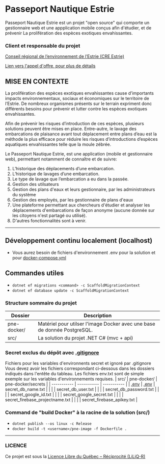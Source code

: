 # Passeport Nautique Estrie
Passeport Nautique Estrie est un projet "open source" qui comporte un gestionnaire web et une appplication mobile conçus afin d'étudier, et de prévenir La prolifération des espèces exotiques envahissantes.

### Client et responsable du projet
[Conseil régional de l’environnement de l’Estrie (CRE Estrie)](https://www.environnementestrie.ca/)

[Lien vers l'appel d'offre, pour plus de détails](passeport_embarcations.pdf)

## MISE EN CONTEXTE
La prolifération des espèces exotiques envahissantes cause d’importants impacts environnementaux, sociaux et économiques sur le territoire de l’Estrie. De nombreux organismes présents sur le terrain expriment donc différents besoins pour prévenir et lutter contre les espèces exotiques envahissantes.

Afin de prévenir les risques d’introduction de ces espèces, plusieurs solutions peuvent être mises en place. Entre-autre, le lavage des embarcations de plaisance avant tout déplacement entre plans d’eau est la méthode la plus efficace pour réduire les risques d’introductions d’espèces aquatiques envahissantes telle que la moule zébrée.

Le Passeport Nautique Estrie, est une application (mobile et gestionnaire web), permettant notamment de connaître et de suivre:
1. L’historique des déplacements d’une embarcation.
2. L’historique de lavages d’une embarcation.
3. Le type de lavage que l’embarcation a eu dans la passée.
4. Gestion des utilsateurs
5. Gestion des plans d'eaux et leurs gestionnaire, par les administrateurs du système
6. Gestion des employés, par les gestionnaire de plans d'eaux
7. Une plateforme permettant aux chercheurs d'étudier et analyser les déplacements d'embarcations de façon anonyme (aucune donnée sur les citoyens n'est partagé ou utilisé).
8. D'autres fonctionnalités sont à venir.

---
## Développement continu localement (localhost)
- Vous aurez besoin de fichiers d'environnement .env pour la solution et pour [docker-compose.yml](pne-docker/docker-compose.yml)

## Commandes utiles
- `dotnet ef migrations <command> -c ScaffoldMigrationContext`
- `dotnet ef database update -c ScaffoldMigrationContext`


### Structure sommaire du projet
| Dossier | Description |
| ----------- | ----------- |
| pne-docker/ | Matériel pour utilser l'image Docker avec une base de donnée PostgreSQL. |
| src/ | La solution du projet .NET C# (mvc + api) |

### Secret exclus du dépôt avec [.gitignore](.gitignore)
Fichiers pour les variables d'environnents secret et ignoré par .gitignore
Vous devez avoir les fichiers correspondant ci-dessous dans les dossiers indiqués dans l'entête du tableau.
Les fichiers env.txt sont de simple exemple sur les variables d'environnements requises.
| src/ | pne-docker/ | pne-docker/secrets |
| ----------- | ----------- | ----------- |
| [.env](src/env.txt) | [.env](pne-docker/env.txt) | secret_db_name.txt |
| |  | secret_db_user.txt |
| |  | secret_db_password.txt |
| |  | secret_google_id.txt |
| |  | secret_google_secret.txt |
| |  | secret_firebase_projectname.txt |
| |  | secret_firebase_apikey.txt |

### Command de "build Docker" à la racine de la solution (src/)
- `dotnet publish --os linux -c Release`
- `docker build -t <username>/pne-image -f Dockerfile .`

---
### LICENCE
Ce projet est sous la [Licence Libre du Québec – Réciprocité (LiLiQ-R)](LICENSE)
